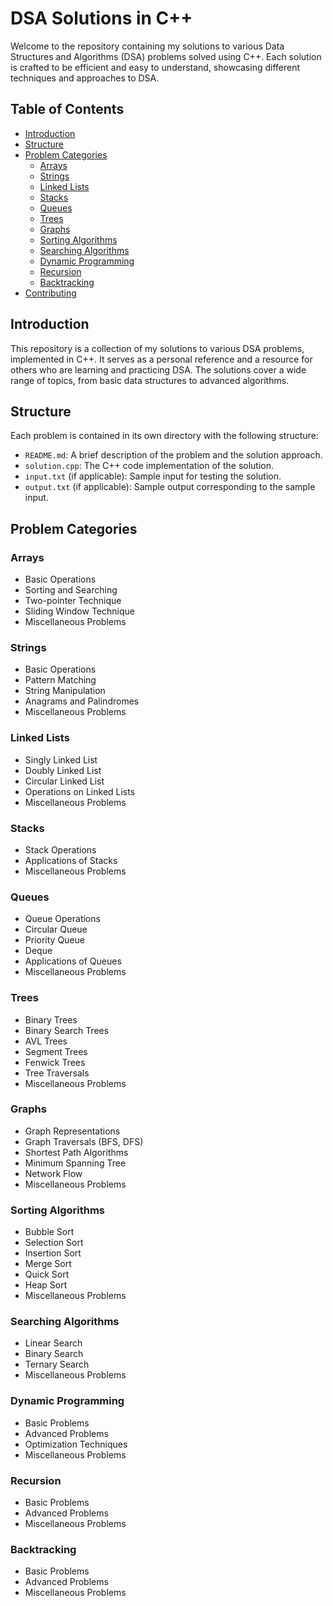 # DSA Solutions in C++

Welcome to the repository containing my solutions to various Data Structures and Algorithms (DSA) problems solved using C++. Each solution is crafted to be efficient and easy to understand, showcasing different techniques and approaches to DSA.

## Table of Contents

- [Introduction](#introduction)
- [Structure](#structure)
- [Problem Categories](#problem-categories)
  - [Arrays](#arrays)
  - [Strings](#strings)
  - [Linked Lists](#linked-lists)
  - [Stacks](#stacks)
  - [Queues](#queues)
  - [Trees](#trees)
  - [Graphs](#graphs)
  - [Sorting Algorithms](#sorting-algorithms)
  - [Searching Algorithms](#searching-algorithms)
  - [Dynamic Programming](#dynamic-programming)
  - [Recursion](#recursion)
  - [Backtracking](#backtracking)
- [Contributing](#contributing)

## Introduction

This repository is a collection of my solutions to various DSA problems, implemented in C++. It serves as a personal reference and a resource for others who are learning and practicing DSA. The solutions cover a wide range of topics, from basic data structures to advanced algorithms.

## Structure

Each problem is contained in its own directory with the following structure:
- `README.md`: A brief description of the problem and the solution approach.
- `solution.cpp`: The C++ code implementation of the solution.
- `input.txt` (if applicable): Sample input for testing the solution.
- `output.txt` (if applicable): Sample output corresponding to the sample input.

## Problem Categories

### Arrays

- Basic Operations
- Sorting and Searching
- Two-pointer Technique
- Sliding Window Technique
- Miscellaneous Problems

### Strings

- Basic Operations
- Pattern Matching
- String Manipulation
- Anagrams and Palindromes
- Miscellaneous Problems

### Linked Lists

- Singly Linked List
- Doubly Linked List
- Circular Linked List
- Operations on Linked Lists
- Miscellaneous Problems

### Stacks

- Stack Operations
- Applications of Stacks
- Miscellaneous Problems

### Queues

- Queue Operations
- Circular Queue
- Priority Queue
- Deque
- Applications of Queues
- Miscellaneous Problems

### Trees

- Binary Trees
- Binary Search Trees
- AVL Trees
- Segment Trees
- Fenwick Trees
- Tree Traversals
- Miscellaneous Problems

### Graphs

- Graph Representations
- Graph Traversals (BFS, DFS)
- Shortest Path Algorithms
- Minimum Spanning Tree
- Network Flow
- Miscellaneous Problems

### Sorting Algorithms

- Bubble Sort
- Selection Sort
- Insertion Sort
- Merge Sort
- Quick Sort
- Heap Sort
- Miscellaneous Problems

### Searching Algorithms

- Linear Search
- Binary Search
- Ternary Search
- Miscellaneous Problems

### Dynamic Programming

- Basic Problems
- Advanced Problems
- Optimization Techniques
- Miscellaneous Problems

### Recursion

- Basic Problems
- Advanced Problems
- Miscellaneous Problems

### Backtracking

- Basic Problems
- Advanced Problems
- Miscellaneous Problems

